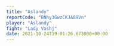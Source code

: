 ```yaml
---
title: "Aslandy"
reportCode: "BNhy3GwzCKJA89Vn"
player: "Aslandy"
fight: "Lady Vashj"
date: 2021-10-24T19:01:26.673000+00:00
---
```

